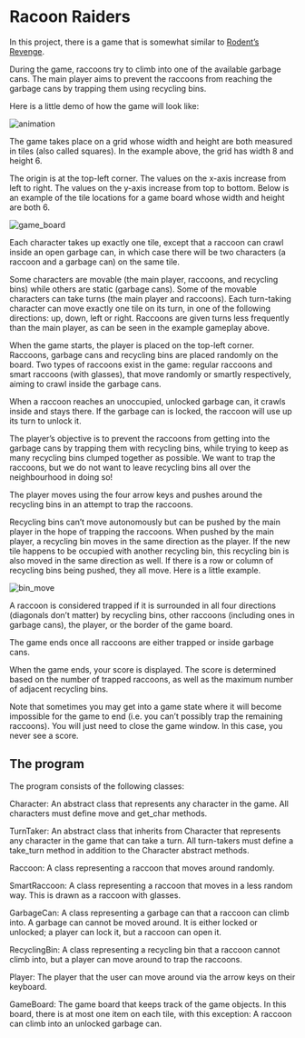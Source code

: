 # Racoon Raiders

In this project, there is a game that is somewhat similar to [Rodent’s Revenge](https://en.wikipedia.org/wiki/Rodent%27s_Revenge).

During the game, raccoons try to climb into one of the available garbage cans. The main player aims to prevent the raccoons from reaching the garbage cans by trapping them using recycling bins.

Here is a little demo of how the game will look like:



![animation](https://user-images.githubusercontent.com/94993837/187968590-4eec1d38-8d87-419e-8f9a-ad66e3566129.gif)



The game takes place on a grid whose width and height are both measured in tiles (also called squares). In the example above, the grid has width 8 and height 6.

The origin is at the top-left corner. The values on the x-axis increase from left to right. The values on the y-axis increase from top to bottom. Below is an example of the tile locations for a game board whose width and height are both 6.

![game_board](https://user-images.githubusercontent.com/94993837/187969771-6a69f1a5-2f68-4eb5-b6e6-08a6583d506c.jpeg)

Each character takes up exactly one tile, except that a raccoon can crawl inside an open garbage can, in which case there will be two characters (a raccoon and a garbage can) on the same tile.

Some characters are movable (the main player, raccoons, and recycling bins) while others are static (garbage cans). Some of the movable characters can take turns (the main player and raccoons). Each turn-taking character can move exactly one tile on its turn, in one of the following directions: up, down, left or right. Raccoons are given turns less frequently than the main player, as can be seen in the example gameplay above.

When the game starts, the player is placed on the top-left corner. Raccoons, garbage cans and recycling bins are placed randomly on the board. Two types of raccoons exist in the game: regular raccoons and smart raccoons (with glasses), that move randomly or smartly respectively, aiming to crawl inside the garbage cans.

When a raccoon reaches an unoccupied, unlocked garbage can, it crawls inside and stays there. If the garbage can is locked, the raccoon will use up its turn to unlock it.

The player’s objective is to prevent the raccoons from getting into the garbage cans by trapping them with recycling bins, while trying to keep as many recycling bins clumped together as possible. We want to trap the raccoons, but we do not want to leave recycling bins all over the neighbourhood in doing so!

The player moves using the four arrow keys and pushes around the recycling bins in an attempt to trap the raccoons.

Recycling bins can’t move autonomously but can be pushed by the main player in the hope of trapping the raccoons. When pushed by the main player, a recycling bin moves in the same direction as the player. If the new tile happens to be occupied with another recycling bin, this recycling bin is also moved in the same direction as well. If there is a row or column of recycling bins being pushed, they all move. Here is a little example.



![bin_move](https://user-images.githubusercontent.com/94993837/187970229-67dd3634-6df4-4e09-89df-a6e4d295abcf.gif)



A raccoon is considered trapped if it is surrounded in all four directions (diagonals don’t matter) by recycling bins, other raccoons (including ones in garbage cans), the player, or the border of the game board.

The game ends once all raccoons are either trapped or inside garbage cans.

When the game ends, your score is displayed. The score is determined based on the number of trapped raccoons, as well as the maximum number of adjacent recycling bins.

Note that sometimes you may get into a game state where it will become impossible for the game to end (i.e. you can’t possibly trap the remaining raccoons). You will just need to close the game window. In this case, you never see a score.



## The program

The program consists of the following classes:

Character: An abstract class that represents any character in the game. All characters must define move and get_char methods.

TurnTaker: An abstract class that inherits from Character that represents any character in the game that can take a turn. All turn-takers must define a take_turn method in addition to the Character abstract methods.

Raccoon: A class representing a raccoon that moves around randomly.

SmartRaccoon: A class representing a raccoon that moves in a less random way. This is drawn as a raccoon with glasses.

GarbageCan: A class representing a garbage can that a raccoon can climb into. A garbage can cannot be moved around. It is either locked or unlocked; a player can lock it, but a raccoon can open it.

RecyclingBin: A class representing a recycling bin that a raccoon cannot climb into, but a player can move around to trap the raccoons.

Player: The player that the user can move around via the arrow keys on their keyboard.

GameBoard: The game board that keeps track of the game objects. In this board, there is at most one item on each tile, with this exception: A raccoon can climb into an unlocked garbage can.


